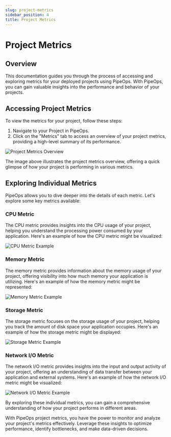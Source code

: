 ```yaml
---
slug: project-metrics
sidebar_position: 4
title: Project Metrics
---
```


# Project Metrics

## Overview

This documentation guides you through the process of accessing and exploring metrics for your deployed projects using PipeOps. With PipeOps, you can gain valuable insights into the performance and behavior of your projects.

## Accessing Project Metrics

To view the metrics for your project, follow these steps:

1. Navigate to your Project in PipeOps.
2. Click on the "Metrics" tab to access an overview of your project metrics, providing a high-level summary of its performance.

![Project Metrics Overview](https://pub-30c11acc143348fcae20835653c5514d.r2.dev//20/52/Overview_2x_98e26adb25.png)

The image above illustrates the project metrics overview, offering a quick glimpse of how your project is performing in various metrics.

## Exploring Individual Metrics

PipeOps allows you to dive deeper into the details of each metric. Let's explore some key metrics available:

### CPU Metric

The CPU metric provides insights into the CPU usage of your project, helping you understand the processing power consumed by your application. Here's an example of how the CPU metric might be visualized:

![CPU Metric Example](https://pub-30c11acc143348fcae20835653c5514d.r2.dev//20/52/CPU_2x_7db6c689e5.png)

### Memory Metric

The memory metric provides information about the memory usage of your project, offering visibility into how much memory your application is utilizing. Here's an example of how the memory metric might be represented:

![Memory Metric Example](https://pub-30c11acc143348fcae20835653c5514d.r2.dev//20/52/Memory_2x_0fe5412856.png)

### Storage Metric

The storage metric focuses on the storage usage of your project, helping you track the amount of disk space your application occupies. Here's an example of how the storage metric might be displayed:

![Storage Metric Example](https://pub-30c11acc143348fcae20835653c5514d.r2.dev//20/52/Storage_2x_1a82fbb2bd.png)

### Network I/O Metric

The network I/O metric provides insights into the input and output activity of your project, offering an understanding of data transfer between your application and external systems. Here's an example of how the network I/O metric might be visualized:

![Network I/O Metric Example](https://pub-30c11acc143348fcae20835653c5514d.r2.dev//20/52/O_2x_4f5e9e8158.png)

By exploring these individual metrics, you can gain a comprehensive understanding of how your project performs in different areas.

With PipeOps project metrics, you have the power to monitor and analyze your project's metrics effectively. Leverage these insights to optimize performance, identify bottlenecks, and make data-driven decisions.

